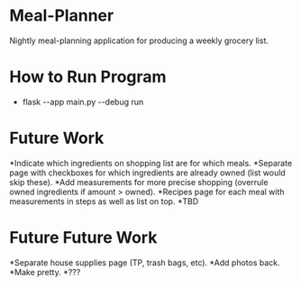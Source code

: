# Meal-Planner
Nightly meal-planning application for producing a weekly grocery list.

# How to Run Program
* flask --app main.py --debug run

# Future Work
*Indicate which ingredients on shopping list are for which meals.
*Separate page with checkboxes for which ingredients are already owned (list would skip these).
*Add measurements for more precise shopping (overrule owned ingredients if amount > owned).
*Recipes page for each meal with measurements in steps as well as list on top.
*TBD

# Future Future Work
*Separate house supplies page (TP, trash bags, etc).
*Add photos back.
*Make pretty.
*???
